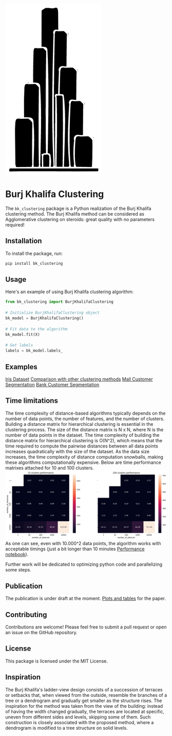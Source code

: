 ![Logo](https://github.com/IvanReznikov/bk_clustering/blob/main/docs/images/logo_white.png?raw=true)
# Burj Khalifa Clustering
The `bk_clustering` package is a Python realization of the Burj Khalifa clustering method.
The Burj Khalifa method can be considered as Agglomerative clustering on steroids: great quality with no parameters required!

## Installation
To install the package, run:
```python
pip install bk_clustering
```

## Usage
Here's an example of using Burj Khalifa clustering algorithm:
```python
from bk_clustering import BurjKhalifaClustering

# Initialize BurjKhalifaClustering object
bk_model = BurjKhalifaClustering()

# Fit data to the algorithm
bk_model.fit(X)

# Get labels
labels = bk_model.labels_
```

## Examples
[Iris Dataset](https://github.com/IvanReznikov/bk_clustering/blob/main/examples/iris_dataset.ipynb)
[Comparison with other clustering methods](https://github.com/IvanReznikov/bk_clustering/blob/main/examples/aggregation_dataset.ipynb)
[Mall Customer Segmentation](https://github.com/IvanReznikov/bk_clustering/blob/main/examples/Mall%20Customer%20Segmentation.ipynb)
[Bank Customer Segmentation](https://github.com/IvanReznikov/bk_clustering/blob/main/examples/Bank%20Customer%20Segmentation.ipynb)

## Time limitations
The time complexity of distance-based algorithms typically depends on the number of data points, the number of features, and the number of clusters.
Building a distance matrix for hierarchical clustering is essential in the clustering process. The size of the distance matrix is N x N, where N is the number of data points in the dataset. The time complexity of building the distance matrix for hierarchical clustering is O(N^2), which means that the time required to compute the pairwise distances between all data points increases quadratically with the size of the dataset.
As the data size increases, the time complexity of distance computation snowballs, making these algorithms computationally expensive.
Below are time performance matrixes attached for 10 and 100 clusters.
![Time performance](https://github.com/IvanReznikov/bk_clustering/blob/main/docs/images/time_performance.png?raw=true)
As one can see, even with 10.000^2 data points, the algorithm works with acceptable timings (just a bit longer than 10 minutes [Performance notebook](https://github.com/IvanReznikov/bk_clustering/blob/main/examples/Performance%20testing.ipynb)).

Further work will be dedicated to optimizing python code and parallelizing some steps.

## Publication
The publication is under draft at the moment.
[Plots and tables](https://github.com/IvanReznikov/bk_clustering/blob/main/publication/plots%20and%20tables.ipynb) for the paper.

## Contributing
Contributions are welcome! Please feel free to submit a pull request or open an issue on the GitHub repository.

## License
This package is licensed under the MIT License.

## Inspiration
The Burj Khalifa's ladder-view design consists of a succession of terraces or setbacks that, when viewed from the outside, resemble the branches of a tree or a dendrogram and gradually get smaller as the structure rises. The inspiration for the method was taken from the view of the building: instead of having the width changed gradually, the terraces are located at specific, uneven from different sides and levels, skipping some of them. Such construction is closely associated with the proposed method, where a dendrogram is modified to a tree structure on solid levels.